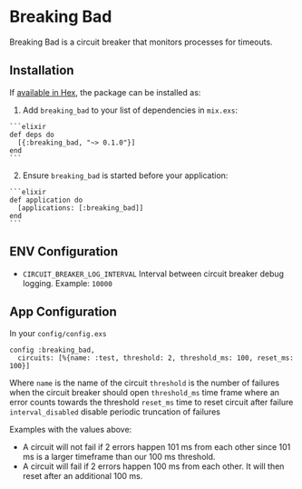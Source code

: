 # Breaking Bad

Breaking Bad is a circuit breaker that monitors processes for timeouts.

## Installation

If [available in Hex](https://hex.pm/docs/publish), the package can be installed as:

  1. Add `breaking_bad` to your list of dependencies in `mix.exs`:

    ```elixir
    def deps do
      [{:breaking_bad, "~> 0.1.0"}]
    end
    ```

  2. Ensure `breaking_bad` is started before your application:

    ```elixir
    def application do
      [applications: [:breaking_bad]]
    end
    ```

## ENV Configuration

+ `CIRCUIT_BREAKER_LOG_INTERVAL`           Interval between circuit breaker debug logging. Example: `10000`

## App Configuration

In your `config/config.exs`

```
config :breaking_bad,
  circuits: [%{name: :test, threshold: 2, threshold_ms: 100, reset_ms: 100}]
```

Where
  `name` is the name of the circuit
  `threshold` is the number of failures when the circuit breaker should open
  `threshold_ms` time frame where an error counts towards the threshold
  `reset_ms` time to reset circuit after failure
  `interval_disabled` disable periodic truncation of failures

Examples with the values above:
* A circuit will not fail if 2 errors happen 101 ms from each other since 101 ms is a larger timeframe than our 100 ms threshold.
* A circuit will fail if 2 errors happen 100 ms from each other. It will then reset after an additional 100 ms.
